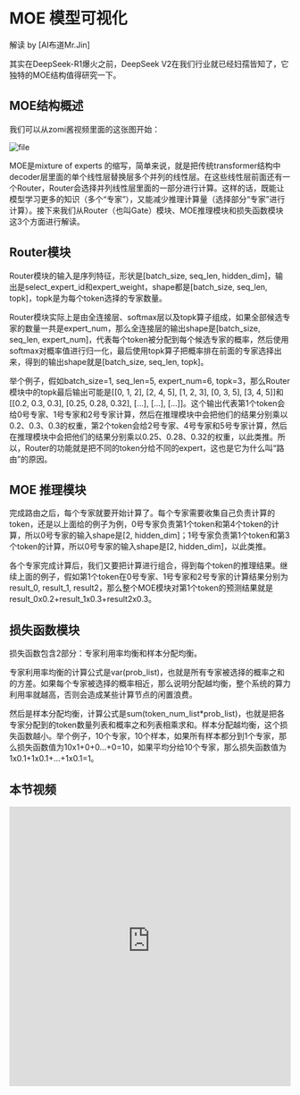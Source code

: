 # MOE 模型可视化

解读 by [AI布道Mr.Jin]

其实在DeepSeek-R1爆火之前，DeepSeek V2在我们行业就已经妇孺皆知了，它独特的MOE结构值得研究一下。

## MOE结构概述

我们可以从zomi酱视频里面的这张图开始：

![file](http://image.openwrite.cn/33719_D3965B8EB13E4241A927D74DA36C0837.png)

MOE是mixture of experts 的缩写，简单来说，就是把传统transformer结构中decoder层里面的单个线性层替换层多个并列的线性层。在这些线性层前面还有一个Router，Router会选择并列线性层里面的一部分进行计算。这样的话，既能让模型学习更多的知识（多个“专家”），又能减少推理计算量（选择部分“专家”进行计算）。接下来我们从Router（也叫Gate）模块、MOE推理模块和损失函数模块这3个方面进行解读。

## Router模块

Router模块的输入是序列特征，形状是[batch_size, seq_len, hidden_dim]，输出是select_expert_id和expert_weight，shape都是[batch_size, seq_len, topk]，topk是为每个token选择的专家数量。

Router模块实际上是由全连接层、softmax层以及topk算子组成，如果全部候选专家的数量一共是expert_num，那么全连接层的输出shape是[batch_size, seq_len, expert_num]，代表每个token被分配到每个候选专家的概率，然后使用softmax对概率值进行归一化，最后使用topk算子把概率排在前面的专家选择出来，得到的输出shape就是[batch_size, seq_len, topk]。

举个例子，假如batch_size=1, seq_len=5, expert_num=6, topk=3，那么Router模块中的topk最后输出可能是[[0, 1, 2], [2, 4, 5], [1, 2,  3], [0, 3, 5], [3, 4, 5]]和[[0.2, 0.3, 0.3], [0.25, 0.28, 0.32], [...], [...], [...]]。这个输出代表第1个token会给0号专家、1号专家和2号专家计算，然后在推理模块中会把他们的结果分别乘以0.2、0.3、0.3的权重，第2个token会给2号专家、4号专家和5号专家计算，然后在推理模块中会把他们的结果分别乘以0.25、0.28、0.32的权重，以此类推。所以，Router的功能就是把不同的token分给不同的expert，这也是它为什么叫“路由”的原因。

## MOE 推理模块

完成路由之后，每个专家就要开始计算了。每个专家需要收集自己负责计算的token，还是以上面给的例子为例，0号专家负责第1个token和第4个token的计算，所以0号专家的输入shape是[2, hidden_dim]；1号专家负责第1个token和第3个token的计算，所以0号专家的输入shape是[2, hidden_dim]，以此类推。

各个专家完成计算后，我们又要把计算进行组合，得到每个token的推理结果。继续上面的例子，假如第1个token在0号专家、1号专家和2号专家的计算结果分别为result_0, result_1, result2，那么整个MOE模块对第1个token的预测结果就是result_0x0.2+result_1x0.3+result2x0.3。

## 损失函数模块

损失函数包含2部分：专家利用率均衡和样本分配均衡。

专家利用率均衡的计算公式是var(prob_list)，也就是所有专家被选择的概率之和的方差。如果每个专家被选择的概率相近，那么说明分配越均衡，整个系统的算力利用率就越高，否则会造成某些计算节点的闲置浪费。

然后是样本分配均衡，计算公式是sum(token_num_list*prob_list)，也就是把各专家分配到的token数量列表和概率之和列表相乘求和。样本分配越均衡，这个损失函数越小。举个例子，10个专家，10个样本，如果所有样本都分到1个专家，那么损失函数值为10x1+0+0...+0=10，如果平均分给10个专家，那么损失函数值为1x0.1+1x0.1+...+1x0.1=1。

## 本节视频

<html>
<iframe src="https://&as_wide=1&high_quality=1&danmaku=0&t=30&autoplay=0" width="100%" height="500" scrolling="no" border="0" frameborder="no" framespacing="0" allowfullscreen="true"> </iframe>
</html>
